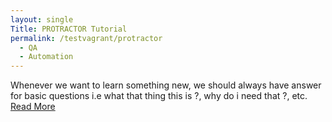 ```yaml
---
layout: single
Title: PROTRACTOR Tutorial
permalink: /testvagrant/protractor
  - QA
  - Automation
---
```


Whenever we want to learn something new, we should always have answer for basic questions i.e what that thing this is ?, why do i need that ?, etc.
[Read More](https://medium.com/testvagrant/protractor-2aad56e10822)